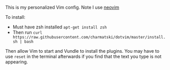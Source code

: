 
This is my personalized Vim config.
Note I use [neovim](https://github.com/neovim/neovim)

To install:
- Must have zsh installed `apt-get install zsh`
- Then run `curl https://raw.githubusercontent.com/charmatski/dotvim/master/install.sh | bash`

Then allow Vim to start and Vundle to install the plugins.
You may have to use `reset` in the terminal afterwards if you find that the text you type is not appearing.
